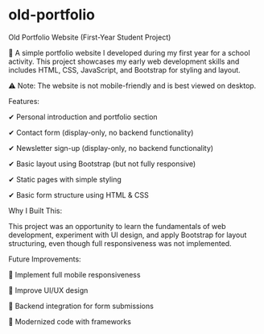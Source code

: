 # old-portfolio
Old Portfolio Website (First-Year Student Project)

🚀 A simple portfolio website I developed during my first year for a school activity. This project showcases my early web development skills and includes HTML, CSS, JavaScript, and Bootstrap for styling and layout.

⚠ Note: The website is not mobile-friendly and is best viewed on desktop.

Features:

✔ Personal introduction and portfolio section

✔ Contact form (display-only, no backend functionality)

✔ Newsletter sign-up (display-only, no backend functionality)

✔ Basic layout using Bootstrap (but not fully responsive)

✔ Static pages with simple styling

✔ Basic form structure using HTML & CSS

Why I Built This:

This project was an opportunity to learn the fundamentals of web development, experiment with UI design, and apply Bootstrap for layout structuring, even though full responsiveness was not implemented.

Future Improvements:

🔹 Implement full mobile responsiveness

🔹 Improve UI/UX design

🔹 Backend integration for form submissions

🔹 Modernized code with frameworks
